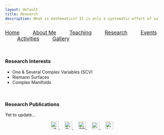 ```yaml
---
layout: default
title: Research
description: What is mathematics? It is only a systematic effort of solving puzzles posed by nature. — Shakuntala Devi
---
```


<p allign="center"> <span style="font-size:larger;"> <a href="index">Home</a></span> &nbsp; &nbsp; &nbsp; &nbsp; &nbsp; <span style="font-size:larger;"> <a href="about">About Me</a></span>  &nbsp; &nbsp; &nbsp; &nbsp; &nbsp;   <span style="font-size:larger;"> <a href="teaching">Teaching</a></span> &nbsp; &nbsp; &nbsp; &nbsp; &nbsp; <span style="font-size:larger;"> <a href="research">Research</a></span> &nbsp; &nbsp; &nbsp; &nbsp; &nbsp; <span style="font-size:larger;"> <a href="event">Events</a></span> &nbsp; &nbsp; &nbsp; &nbsp; &nbsp; <span style="font-size:larger;"> <a href="activities">Activities</a></span> &nbsp; &nbsp; &nbsp; &nbsp; &nbsp; <span style="font-size:larger;"> <a href="gallery">Gallery</a></span>   </p>


<br/> 

### Research Interests
- One & Several Complex Variables (SCV)
- Riemann Surfaces
- Complex Manifolds
<br/>


### Research Publications
Yet to update...
<br/> 



<p align="center">
  <a href="mailto:bharathit.math@gmail.com">
  <img src="https://upload.wikimedia.org/wikipedia/commons/8/8c/Gmail_Icon_%282013-2020%29.svg" alt="Gmail" width="25" height="25" />
</a>  &nbsp; &nbsp;
  <a href="https://www.researchgate.net/profile/Bharathi-Thiruvengadam">
    <img src="https://upload.wikimedia.org/wikipedia/commons/5/5e/ResearchGate_icon_SVG.svg" alt="ResearchGate" width="25" height="25"  />
  </a> &nbsp; &nbsp;
  <a href="https://orcid.org/0009-0007-6083-3185">
    <img src="https://upload.wikimedia.org/wikipedia/commons/0/06/ORCID_iD.svg" alt="ORCID iD" width="25" height="25" />
  </a> &nbsp; &nbsp;
 <a href="https://www.linkedin.com/in/bharathi-thiruvengadam/">
    <img src="https://upload.wikimedia.org/wikipedia/commons/8/81/LinkedIn_icon.svg" alt="LinkedIn" width="25" height="23" />
</a> &nbsp; &nbsp;
<a href="https://maps.app.goo.gl/SC1YYwx1edXkGq2n6">
  <img src="https://upload.wikimedia.org/wikipedia/commons/3/39/Google_Maps_icon_%282015-2020%29.svg" alt="Location" width="25" height="25" />
</a>
</p>
